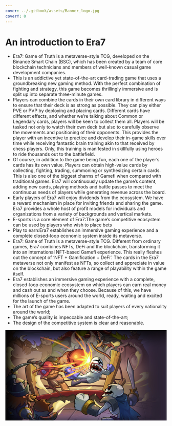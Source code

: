 ```yaml
---
cover: ../.gitbook/assets/Banner_logo.jpg
coverY: 0
---
```


# An introduction to Era7

* Era7: Game of Truth is a metaverse-style TCG, developed on the Binance Smart Chain (BSC), which has been created by a team of core blockchain technicians and members of well-known casual game development companies.
* &#x20;This is an addictive yet state-of-the-art card-trading game that uses a groundbreaking new gaming method. With the perfect combination of fighting and strategy, this game becomes thrillingly immersive and is split up into separate three-minute games.
* Players can combine the cards in their own card library in different ways to ensure that their deck is as strong as possible. They can play either PVE or PVP by deploying and placing cards. Different cards have different effects, and whether we’re talking about Common or Legendary cards, players will be keen to collect them all. Players will be tasked not only to watch their own deck but also to carefully observe the movements and positioning of their opponents. This provides the player with an incentive to practice and develop their in-game skills over time while receiving fantastic brain training akin to that received by chess players. Only, this training is manifested in skillfully using heroes to ride thousands out to the battlefield.
* Of course, in addition to the game being fun, each one of the player’s cards has its own value. Players can obtain high-value cards by collecting, fighting, trading, summoning or synthesizing certain cards. This is also one of the biggest charms of Gamefi when compared with traditional games. Era7 will continuously update the game’s content, adding new cards, playing methods and battle passes to meet the continuous needs of players while generating revenue across the board.&#x20;
* Early players of Era7 will enjoy dividends from the ecosystem. We have a reward mechanism in place for inviting friends and sharing the game. Era7 provides a whole host of profit models for individuals and organizations from a variety of backgrounds and vertical markets.&#x20;
* E-sports is a core element of Era7:The game’s competitive ecosystem can be used by players who wish to place bets
* Play to earn:Era7 establishes an immersive gaming experience and a complete closed-loop economic system inside its metaverse.
* Era7: Game of Truth is a metaverse-style TCG. Different from ordinary games, Era7 combines NFTs, DeFi and the blockchain, transforming it into an international NFT-based Gamefi experience. This really fleshes out the concept of ‘NFT + Gamification + DeFi’. The cards in the Era7 metaverse not only manifest as NFTs, so collect and appreciate in value on the blockchain, but also feature a range of playability within the game itself.&#x20;
* Era7 establishes an immersive gaming experience with a complete, closed-loop economic ecosystem on which players can earn real money and cash out as and when they choose. Because of this, we have millions of E-sports users around the world, ready, waiting and excited for the launch of the game.
* The art of the game has been adapted to suit players of every nationality around the world;
* The game’s quality is impeccable and state-of-the-art;
* The design of the competitive system is clear and reasonable.

![](<../.gitbook/assets/An introduction to Era7.png>)
